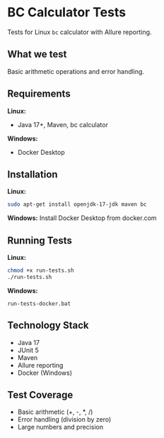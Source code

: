 # BC Calculator Tests

Tests for Linux `bc` calculator with Allure reporting.

## What we test
Basic arithmetic operations and error handling.

## Requirements

**Linux:**
- Java 17+, Maven, bc calculator

**Windows:**
- Docker Desktop

## Installation

**Linux:**
```bash
sudo apt-get install openjdk-17-jdk maven bc
```

**Windows:**
Install Docker Desktop from docker.com

## Running Tests

**Linux:**
```bash
chmod +x run-tests.sh
./run-tests.sh
```

**Windows:**
```batch
run-tests-docker.bat
```

## Technology Stack
- Java 17
- JUnit 5
- Maven
- Allure reporting
- Docker (Windows)

## Test Coverage
- Basic arithmetic (+, -, *, /)
- Error handling (division by zero)
- Large numbers and precision 